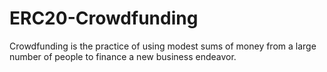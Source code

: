 # ERC20-Crowdfunding
Crowdfunding is the practice of using modest sums of money from a large number of people to finance a new business endeavor. 
